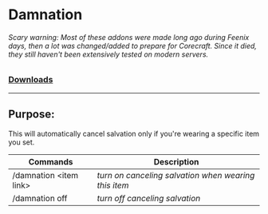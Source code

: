 # Damnation

###### Scary warning: Most of these addons were made long ago during Feenix days, then a lot was changed/added to prepare for Corecraft. Since it died, they still haven't been extensively tested on modern servers.

### [Downloads](https://github.com/Shanghi/Damnation/releases)

***

## Purpose:
This will automatically cancel salvation only if you're wearing a specific item you set.

| Commands | Description |
| --- | --- |
| /damnation \<item link> | _turn on canceling salvation when wearing this item_ |
| /damnation off         | _turn off canceling salvation_ |
